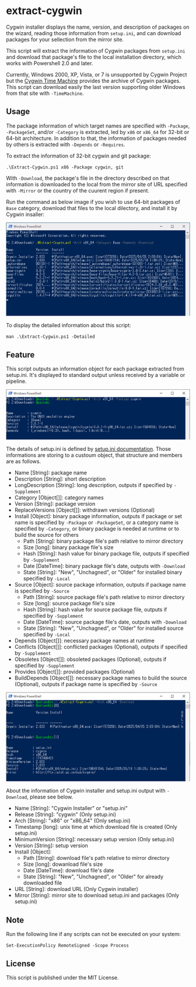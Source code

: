 extract-cygwin
===============

Cygwin installer displays the name, version, and description of packages on
the wizard, reading those information from `setup.ini`, and can download
packages for your sellection from the mirror site.

This script will extract the information of Cygwin packages from `setup.ini`
and download that package's file to the local installation directory,
which works with Powershell 2.0 and later.

Currently, Windows 2000, XP, Vista, or 7 is unsupported by Cygwin Project but
the [Cygwin Time Machine](
http://www.crouchingtigerhiddenfruitbat.org/Cygwin/timemachine.html) provides
the archive of Cygwin packages. This script can download easily the last
version supporting older Windows from that site with `-TimeMachine`.

## Usage

The package information of which target names are specified with `-Package`,
`-PackageSet`, and/or `-Category` is extracted, led by `x86` or `x86_64` for
32-bit or 64-bit architecture. In addition to that, the information of packages
needed by others is extracted with `-Depends` or `-Requires`.

To extract the information of 32-bit cygwin and git package:

    .\Extract-Cygwin.ps1 x86 -Package cygwin, git

With `-Download`, the package's file in the directory described on that
information is downloaded to the local from the mirror site of URL specified
with `-Mirror` or the country of the cuurent region if present.

Run the command as below image if you wish to use 64-bit packages of `Base`
category, download that files to the local dilectory, and install it by Cygwin
insaller:

![Download](./download.gif)

To display the detailed information about this script:

    man .\Extract-Cygwin.ps1 -Detailed

## Feature

This script outputs an information object for each package extracted from
setup.ini. It's displayed to standard output unless received by a variable or
pipeline.

![Package](./package.png)

The details of setup.ini is defined by [setup.ini documentation](
https://sourceware.org/cygwin-apps/setup.ini.html). Those informations are
storing to a custoum object, that structure and members are as follows.

- Name [String]: package name
- Description [String]: short description
- LongDescription [String]: long description, outputs if specified by
                            `-Supplement`
- Category [Object[]]: category names
- Version [String]: package version
- ReplaceVersions [Object[]]: withdrawn versions (Optional)
- Install [Object]: binary package information, outputs if package or set name
                    is specified by `-Package` or `-PackageSet`, or a category
                    name is specified by `-Category`, or binary package is
                    needed at runtime or to build the source for others
  - Path [String]: binary package file's path relative to mirror directory
  - Size [long]: binary package file's size
  - Hash [String]: hash value for binary package file, outputs if specified by
                   `-Supplement`
  - Date [DateTime]: binary package file's date, outputs with `-Download`
  - State [String]: "New", "Unchagned", or "Older" for installed binary
                    specified by `-Local`
- Source [Object]: source package information, outputs if package name is
                   specified by `-Source`
  - Path [String]: source package file's path relative to mirror directory
  - Size [long]: source package file's size
  - Hash [String]: hash value for source package file, outputs if specified by
                   `-Supplement`
  - Date [DateTime]: source package file's date, outputs with `-Download`
  - State [String]: "New", "Unchagned", or "Older" for installed source
                    specified by `-Local`
- Depends [Object[]]: necessary package names at runtime
- Conflicts [Object[]]: conflicted packages (Optional), outputs if specified
                        by `-Supplement`
- Obsoletes [Object[]]: obsoleted packages (Optional), outputs if specified by
                        `-Supplement`
- Provides [Object[]]: provided packages (Optional)
- BuildDepends [Object[]]: necessary package names to build the source
                           (Optional), outputs if package name is specified by
                           `-Source`

![Setup](./setup.png)

About the information of Cygwin installer and setup.ini output with
`-Download`, please see below.

- Name [String]: "Cygwin Installer" or "setup.ini"
- Release [String]: "cygwin" (Only setup.ini)
- Arch [String]: "x86" or "x86_64" (Only setup.ini)
- Timestamp [long]: unix time at which download file is created (Only setup.ini)
- MinimumVersion [String]: necessary setup version (Only setup.ini)
- Version [String]: setup version
- Install [Object]:
  - Path [String]: download file's path relative to mirror directory
  - Size [long]: dowanload file's size
  - Date [DateTime]: download file's date
  - State [String]: "New", "Unchagned", or "Older" for already downloaded file
- URL [String]: download URL (Only Cygwin installer)
- Mirror [String]: mirror site to download setup.ini and packages (Only setup.ini)

## Note

Run the following line if any scripts can not be executed on your system:

    Set-ExecutionPolicy RemoteSigned -Scope Process

## License

This script is published under the MIT License.
